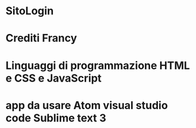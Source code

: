 # SitoLogin

# Crediti Francy

# Linguaggi di programmazione HTML e CSS e JavaScript

# app da usare Atom visual studio code Sublime text 3 


